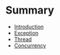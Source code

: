 # Summary

* [Introduction](README.md)
* [Exception](exception.md)
* [Thread](thread.md)
* [Concurrency](concurrency.md)

